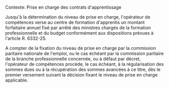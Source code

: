 Contexte: Prise en charge des contrats d'apprentissage

Jusqu'à la détermination du niveau de prise en charge, l'opérateur de compétences verse au centre de formation d'apprentis un montant forfaitaire annuel fixé par arrêté des ministres chargés de la formation professionnelle et du budget conformément aux dispositions prévues à l'article R. 6332-25.

A compter de la fixation du niveau de prise en charge par la commission paritaire nationale de l'emploi, ou le cas échéant par la commission paritaire de la branche professionnelle concernée, ou à défaut par décret, l'opérateur de compétences procède, le cas échéant, à la régularisation des sommes dues ou à la récupération des sommes avancées à ce titre, dès le premier versement suivant la décision fixant le niveau de prise en charge applicable.